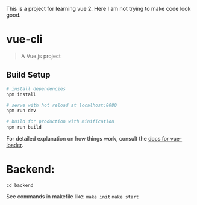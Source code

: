 This is a project for learning vue 2. Here I am not trying to make code look good.

# vue-cli

> A Vue.js project

## Build Setup

``` bash
# install dependencies
npm install

# serve with hot reload at localhost:8080
npm run dev

# build for production with minification
npm run build
```

For detailed explanation on how things work, consult the [docs for vue-loader](http://vuejs.github.io/vue-loader).

# Backend:

`cd backend`

See commands in makefile like:
`make init`
`make start`